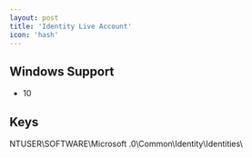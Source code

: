 ```yaml
---
layout: post
title: 'Identity Live Account'
icon: 'hash'
---
```


## Windows Support

- 10



## Keys

NTUSER\SOFTWARE\Microsoft.0\Common\Identity\Identities\

